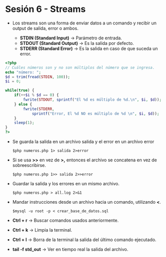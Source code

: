 # Sesión 6 - Streams

* Los streams son una forma de enviar datos a un comando y recibir un output de salida, error o ambos.

	* **STDIN (Standard Input)** &rarr; Parámetro de entrada.
	* **STDOUT (Standard Output)** &rarr; Es la salida por defecto.
	* **STDERR (Standard Error)** &rarr; Es la salida en caso de que suceda un error.

```php
<?php 
// Cuáles números son y no son múltiplos del número que se ingresa.
echo "número: ";
$d = trim(fread(STDIN, 100));
$i = 0;

while(true) {
    if(++$i % $d == 0) {
        fwrite(STDOUT, sprintf("El %d es múltiplo de %d.\n", $i, $d));
    } else {
        fwrite(STDERR,
            sprintf("Error, El %d NO es múltiplo de %d \n", $i, $d));
    }
    sleep(1);
}
?>
```

* Se guarda la salida en un archivo salida y el error en un archivo error

	`$php numeros.php 1> salida 2>error`

* Si se usa **>>** en vez de **>,** entonces el archivo se concatena en vez de sobreescribirse.

	`$php numeros.php 1>> salida 2>>error`

* Guardar la salida y los errores en un mismo archivo.

	`$php numeros.php > all.log 2>&1`


* Mandar instrucciones desde un archivo hacia un comando, utilizando **<**.

	`$mysql -u root -p < crear_base_de_datos.sql`


* **Ctrl + r** &rarr; Buscar comandos usados anteriormente.

* **Ctrl + k** &rarr; Limpia la terminal.

* **Ctrl + l** &rarr; Borra de la terminal la salida del último comando ejecutado.

* **tail -f std_out** &rarr; Ver en tiempo real la salida del archivo.